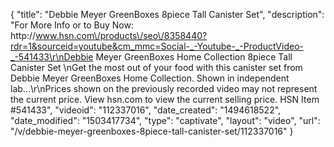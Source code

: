 {
    "title": "Debbie Meyer GreenBoxes 8piece Tall Canister Set",
    "description": "For More Info or to Buy Now: http:\/\/www.hsn.com\/products\/seo\/8358440?rdr=1&sourceid=youtube&cm_mmc=Social-_-Youtube-_-ProductVideo-_-541433\r\nDebbie Meyer GreenBoxes Home Collection 8piece Tall Canister Set \nGet the most out of your food with this canister set from Debbie Meyer GreenBoxes Home Collection. Shown in independent lab...\r\nPrices shown on the previously recorded video may not represent the current price.  View hsn.com to view the current selling price. HSN Item #541433",
    "videoid": "112337016",
    "date_created": "1494618522",
    "date_modified": "1503417734",
    "type": "captivate",
    "layout": "video",
    "url": "\/v\/debbie-meyer-greenboxes-8piece-tall-canister-set\/112337016"
}